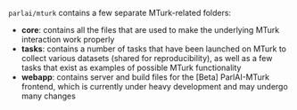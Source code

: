 `parlai/mturk` contains a few separate MTurk-related folders:

- **core**: contains all the files that are used to make the underlying MTurk interaction work properly
- **tasks**: contains a number of tasks that have been launched on MTurk to collect various datasets (shared for reproducibility), as well as a few tasks that exist as examples of possible MTurk functionality
- **webapp**: contains server and build files for the [Beta] ParlAI-MTurk frontend, which is currently under heavy development and may undergo many changes
